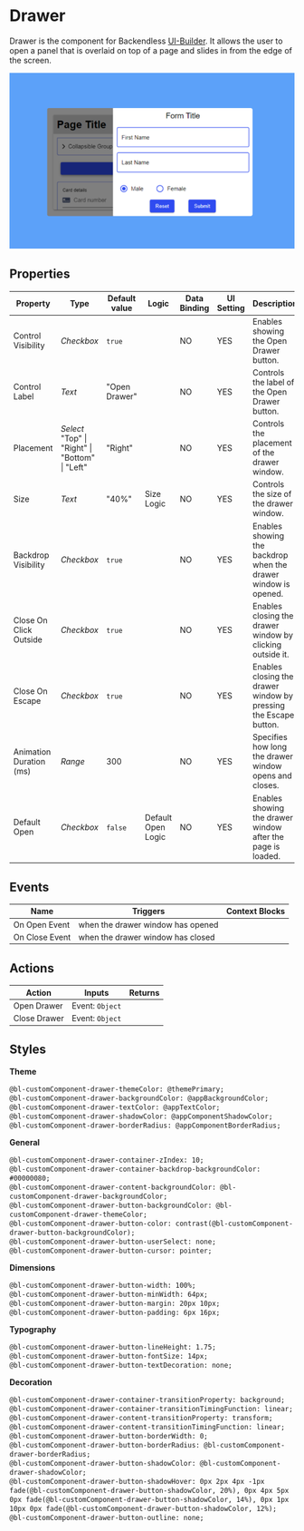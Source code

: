 # Drawer

Drawer is the component for Backendless [UI-Builder](https://backendless.com/developers/#ui-builder). It allows the user
to open a panel that is overlaid on top of a page and slides in from the edge of the screen.

<p align="center">
  <img src="./thumbnail.png" alt="main thumbnail" width="780"/>
</p>

## Properties

| Property                | Type                                                  | Default value | Logic              | Data Binding | UI Setting | Description                                                      |
|-------------------------|-------------------------------------------------------|---------------|--------------------|--------------|------------|------------------------------------------------------------------|
| Control Visibility      | *Checkbox*                                            | `true`        |                    | NO           | YES        | Enables showing the Open Drawer button.                          |
| Control Label           | *Text*                                                | "Open Drawer" |                    | NO           | YES        | Controls the label of the Open Drawer button.                    |
| Placement               | *Select* <br/> "Top" \| "Right" \| "Bottom" \| "Left" | "Right"       |                    | NO           | YES        | Controls the placement of the drawer window.                     |
| Size                    | *Text*                                                | "40%"         | Size Logic         | NO           | YES        | Controls the size of the drawer window.                          |
| Backdrop Visibility     | *Checkbox*                                            | `true`        |                    | NO           | YES        | Enables showing the backdrop when the drawer window is opened.   |
| Close On Click Outside  | *Checkbox*                                            | `true`        |                    | NO           | YES        | Enables closing the drawer window by clicking outside it.        |
| Close On Escape         | *Checkbox*                                            | `true`        |                    | NO           | YES        | Enables closing the drawer window by pressing the Escape button. |
| Animation Duration (ms) | *Range*                                               | 300           |                    | NO           | YES        | Specifies how long the drawer window opens and closes.           |
| Default Open            | *Checkbox*                                            | `false`       | Default Open Logic | NO           | YES        | Enables showing the drawer window after the page is loaded.      |

## Events

| Name               | Triggers                          | Context Blocks |
|--------------------|-----------------------------------|----------------|
| On Open Event      | when the drawer window has opened |                |
| On Close Event     | when the drawer window has closed |                |

## Actions

| Action       | Inputs          | Returns |
|--------------|-----------------|---------|
| Open Drawer  | Event: `Object` |         |
| Close Drawer | Event: `Object` |         |

## Styles

**Theme**

````
@bl-customComponent-drawer-themeColor: @themePrimary;
@bl-customComponent-drawer-backgroundColor: @appBackgroundColor;
@bl-customComponent-drawer-textColor: @appTextColor;
@bl-customComponent-drawer-shadowColor: @appComponentShadowColor;
@bl-customComponent-drawer-borderRadius: @appComponentBorderRadius;
````

**General**

````
@bl-customComponent-drawer-container-zIndex: 10;
@bl-customComponent-drawer-container-backdrop-backgroundColor: #00000080;
@bl-customComponent-drawer-content-backgroundColor: @bl-customComponent-drawer-backgroundColor;
@bl-customComponent-drawer-button-backgroundColor: @bl-customComponent-drawer-themeColor;
@bl-customComponent-drawer-button-color: contrast(@bl-customComponent-drawer-button-backgroundColor);
@bl-customComponent-drawer-button-userSelect: none;
@bl-customComponent-drawer-button-cursor: pointer;
````

**Dimensions**

````
@bl-customComponent-drawer-button-width: 100%;
@bl-customComponent-drawer-button-minWidth: 64px;
@bl-customComponent-drawer-button-margin: 20px 10px;
@bl-customComponent-drawer-button-padding: 6px 16px;
````

**Typography**

````
@bl-customComponent-drawer-button-lineHeight: 1.75;
@bl-customComponent-drawer-button-fontSize: 14px;
@bl-customComponent-drawer-button-textDecoration: none;
````

**Decoration**

````
@bl-customComponent-drawer-container-transitionProperty: background;
@bl-customComponent-drawer-container-transitionTimingFunction: linear;
@bl-customComponent-drawer-content-transitionProperty: transform;
@bl-customComponent-drawer-content-transitionTimingFunction: linear;
@bl-customComponent-drawer-button-borderWidth: 0;
@bl-customComponent-drawer-button-borderRadius: @bl-customComponent-drawer-borderRadius;
@bl-customComponent-drawer-button-shadowColor: @bl-customComponent-drawer-shadowColor;
@bl-customComponent-drawer-button-shadowHover: 0px 2px 4px -1px fade(@bl-customComponent-drawer-button-shadowColor, 20%), 0px 4px 5px 0px fade(@bl-customComponent-drawer-button-shadowColor, 14%), 0px 1px 10px 0px fade(@bl-customComponent-drawer-button-shadowColor, 12%);
@bl-customComponent-drawer-button-outline: none;
````
